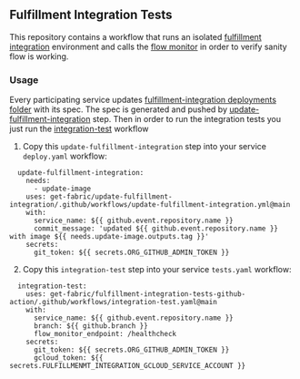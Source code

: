 ## Fulfillment Integration Tests
This repository contains a workflow that runs an isolated [fulfillment integration](https://github.com/get-fabric/fulfillment-integration) environment and calls the [flow monitor](https://github.com/get-fabric/fulfillment-flow-monitor) in order to verify sanity flow is working.

### Usage
Every participating service updates [fulfillment-integration deployments folder](https://github.com/get-fabric/fulfillment-integration/tree/master/deployments) with its spec. The spec is generated and pushed by [update-fulfillment-integration](https://github.com/get-fabric/update-fulfillment-integration) step. Then in order to run the integration tests you just run the [integration-test](https://github.com/get-fabric/fulfillment-integration-tests-github-action/blob/main/.github/workflows/integration-test.yaml) workflow

1. Copy this `update-fulfillment-integration` step into your service `deploy.yaml` workflow:
```
  update-fulfillment-integration:
    needs:
      - update-image
    uses: get-fabric/update-fulfillment-integration/.github/workflows/update-fulfillment-integration.yml@main
    with:
      service_name: ${{ github.event.repository.name }}
      commit_message: 'updated ${{ github.event.repository.name }} with image ${{ needs.update-image.outputs.tag }}'
    secrets:
      git_token: ${{ secrets.ORG_GITHUB_ADMIN_TOKEN }}      
```

2. Copy this `integration-test` step into your service `tests.yaml` workflow:
```
  integration-test:
    uses: get-fabric/fulfillment-integration-tests-github-action/.github/workflows/integration-test.yaml@main
    with:
      service_name: ${{ github.event.repository.name }}
      branch: ${{ github.branch }}
      flow_monitor_endpoint: /healthcheck
    secrets:
      git_token: ${{ secrets.ORG_GITHUB_ADMIN_TOKEN }}
      gcloud_token: ${{ secrets.FULFILLMENMT_INTEGRATION_GCLOUD_SERVICE_ACCOUNT }}     
```
